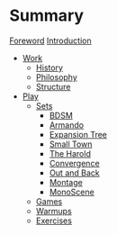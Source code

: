 # Summary

[Foreword](foreword.md)
[Introduction](introduction.md)

- [Work](./work/work.md)
  - [History](./work/history.md)
  - [Philosophy](./work/philosophy.md)
  - [Structure](./work/structure.md)
- [Play](./play/play.md)
  - [Sets](./play/sets/sets.md)
    - [BDSM](./play/sets/bdsm.md)
    - [Armando](./play/sets/armando.md)
    - [Expansion Tree]()
    - [Small Town](./play/sets/small-town.md)
    - [The Harold]()
    - [Convergence]()
    - [Out and Back]()
    - [Montage]()
    - [MonoScene]()
  - [Games]()
  - [Warmups]()
  - [Exercises]()
